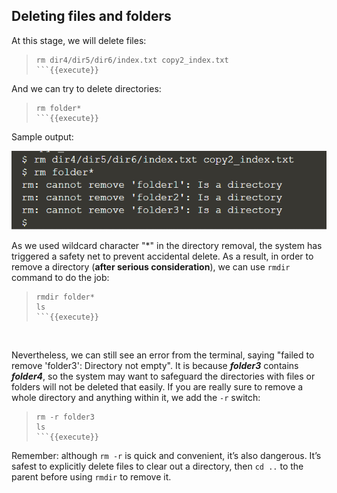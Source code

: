 ## Deleting files and folders

At this stage, we will delete files:
> ```
> rm dir4/dir5/dir6/index.txt copy2_index.txt
> ```{{execute}}

And we can try to delete directories:
> ```
> rm folder*
> ```{{execute}}

Sample output:

![Picture 1](./assets/pic1.png)

As we used wildcard character "*" in the directory removal, the system has triggered a safety net to prevent accidental delete. As a result, in order to remove a directory (**after serious consideration**), we can use `rmdir` command to do the job:
> ```
> rmdir folder*
> ls
> ```{{execute}}

<br/>

Nevertheless, we can still see an error from the terminal, saying "failed to remove 'folder3': Directory not empty". It is because **_folder3_** contains **_folder4_**, so the system may want to safeguard the directories with files or folders will not be deleted that easily. If you are really sure to remove a whole directory and anything within it, we add the `-r` switch:
> ```
> rm -r folder3
> ls
> ```{{execute}}

Remember: although `rm -r` is quick and convenient, it’s also dangerous. It’s safest to explicitly delete files to clear out a directory, then `cd ..` to the parent before using `rmdir` to remove it.

<br/>
